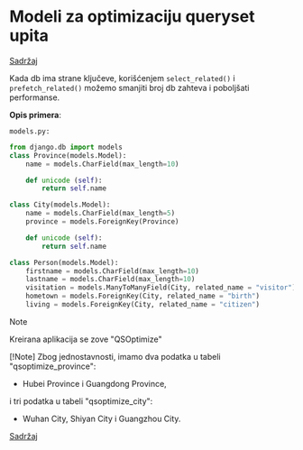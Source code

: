 
# Modeli za optimizaciju queryset upita

[Sadržaj](00_sadrzaj.md)

Kada db ima strane ključeve, korišćenjem `select_related()` i `prefetch_related()` možemo smanjiti broj db zahteva i poboljšati performanse.

**Opis primera**:

`models.py:`

```py
from django.db import models
class Province(models.Model):
    name = models.CharField(max_length=10)

    def unicode (self):
        return self.name

class City(models.Model):
    name = models.CharField(max_length=5)
    province = models.ForeignKey(Province)

    def unicode (self):
        return self.name

class Person(models.Model):
    firstname = models.CharField(max_length=10)
    lastname = models.CharField(max_length=10)
    visitation = models.ManyToManyField(City, related_name = "visitor")
    hometown = models.ForeignKey(City, related_name = "birth")
    living = models.ForeignKey(City, related_name = "citizen")
```

> [!Note]
> Kreirana aplikacija se zove "QSOptimize"
>
> [!Note]
> Zbog jednostavnosti, imamo dva podatka u tabeli "qsoptimize_province":
>
> - Hubei Province i Guangdong Province,
>
> i tri podatka u tabeli "qsoptimize_city":
>
> - Wuhan City, Shiyan City i Guangzhou City.

[Sadržaj](00_sadrzaj.md)
